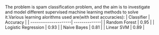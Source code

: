 The problem is spam classification problem, and the aim is to investigate and model different supervised machine learning methods to solve it.Various learning alorithms used are(with best accuracies):
| Classifier           | Accuracy      |
| ---------------------| --------------|
| Random Forest        | 0.95          |
| Logistic Regression  |  0.93         |
| Naive Bayes          | 0.81          |
| Linear SVM           |  0.89         |




